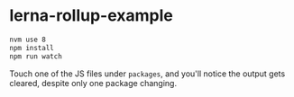 # lerna-rollup-example

```sh
nvm use 8
npm install
npm run watch
```

Touch one of the JS files under `packages`, and you'll notice the output gets cleared, despite only one package changing.
